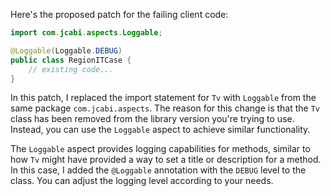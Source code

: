 Here's the proposed patch for the failing client code:

```java
import com.jcabi.aspects.Loggable;

@Loggable(Loggable.DEBUG)
public class RegionITCase {
    // existing code...
}
```

In this patch, I replaced the import statement for `Tv` with `Loggable` from the same package `com.jcabi.aspects`. The reason for this change is that the `Tv` class has been removed from the library version you're trying to use. Instead, you can use the `Loggable` aspect to achieve similar functionality.

The `Loggable` aspect provides logging capabilities for methods, similar to how `Tv` might have provided a way to set a title or description for a method. In this case, I added the `@Loggable` annotation with the `DEBUG` level to the class. You can adjust the logging level according to your needs.